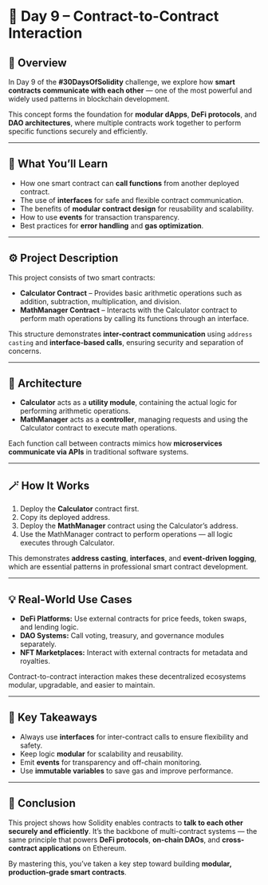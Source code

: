 # 🧩 Day 9 – Contract-to-Contract Interaction

## 📘 Overview

In Day 9 of the **#30DaysOfSolidity** challenge, we explore how **smart contracts communicate with each other** — one of the most powerful and widely used patterns in blockchain development.

This concept forms the foundation for **modular dApps**, **DeFi protocols**, and **DAO architectures**, where multiple contracts work together to perform specific functions securely and efficiently.

---

## 🧠 What You’ll Learn

* How one smart contract can **call functions** from another deployed contract.
* The use of **interfaces** for safe and flexible contract communication.
* The benefits of **modular contract design** for reusability and scalability.
* How to use **events** for transaction transparency.
* Best practices for **error handling** and **gas optimization**.

---

## ⚙️ Project Description

This project consists of two smart contracts:

* **Calculator Contract** – Provides basic arithmetic operations such as addition, subtraction, multiplication, and division.
* **MathManager Contract** – Interacts with the Calculator contract to perform math operations by calling its functions through an interface.

This structure demonstrates **inter-contract communication** using `address casting` and **interface-based calls**, ensuring security and separation of concerns.

---

## 🧱 Architecture

* **Calculator** acts as a **utility module**, containing the actual logic for performing arithmetic operations.
* **MathManager** acts as a **controller**, managing requests and using the Calculator contract to execute math operations.

Each function call between contracts mimics how **microservices communicate via APIs** in traditional software systems.

---

## 🪄 How It Works

1. Deploy the **Calculator** contract first.
2. Copy its deployed address.
3. Deploy the **MathManager** contract using the Calculator’s address.
4. Use the MathManager contract to perform operations — all logic executes through Calculator.

This demonstrates **address casting**, **interfaces**, and **event-driven logging**, which are essential patterns in professional smart contract development.

---

## 💡 Real-World Use Cases

* **DeFi Platforms:** Use external contracts for price feeds, token swaps, and lending logic.
* **DAO Systems:** Call voting, treasury, and governance modules separately.
* **NFT Marketplaces:** Interact with external contracts for metadata and royalties.

Contract-to-contract interaction makes these decentralized ecosystems modular, upgradable, and easier to maintain.

---

## 🧩 Key Takeaways

* Always use **interfaces** for inter-contract calls to ensure flexibility and safety.
* Keep logic **modular** for scalability and reusability.
* Emit **events** for transparency and off-chain monitoring.
* Use **immutable variables** to save gas and improve performance.

---

## 🏁 Conclusion

This project shows how Solidity enables contracts to **talk to each other securely and efficiently**.
It’s the backbone of multi-contract systems — the same principle that powers **DeFi protocols**, **on-chain DAOs**, and **cross-contract applications** on Ethereum.

By mastering this, you’ve taken a key step toward building **modular, production-grade smart contracts**.

